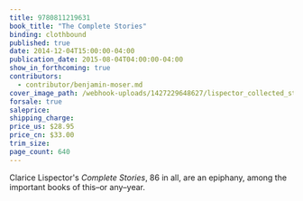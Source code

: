 ```yaml
---
title: 9780811219631
book_title: "The Complete Stories"
binding: clothbound
published: true
date: 2014-12-04T15:00:00-04:00
publication_date: 2015-08-04T04:00:00-04:00
show_in_forthcoming: true
contributors:
  - contributor/benjamin-moser.md
cover_image_path: /webhook-uploads/1427229648627/lispector_collected_stories_for_web.jpg
forsale: true
saleprice:
shipping_charge:
price_us: $28.95
price_cn: $33.00
trim_size:
page_count: 640
---
```

Clarice Lispector's _Complete Stories_, 86 in all, are an epiphany, among the important books of this–or any–year.

